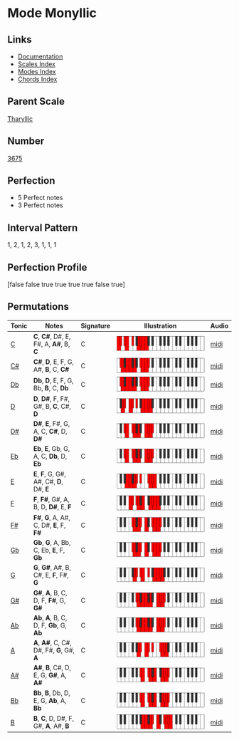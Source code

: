 # Mode Monyllic

## Links

- [Documentation](index.md)
- [Scales Index](Scales.md)
- [Modes Index](Modes.md)
- [Chords Index](Chords.md)

## Parent Scale

[Tharyllic](ScaleTharyllic.md)

## Number

[3675](https://ianring.com/musictheory/scales/3675)

## Perfection

- 5 Perfect notes
- 3 Perfect notes

## Interval Pattern

1, 2, 1, 2, 3, 1, 1, 1

## Perfection Profile

[false false true true true true false true]

## Permutations

| Tonic | Notes | Signature | Illustration | Audio |
|-------|-------|-----------|--------------|-------|
| [C](ModeCNaturalMonyllic.md) | **C**, **C#**, D#, E, F#, A, **A#**, B, **C** | C | ![CNaturalMonyllic](ModeCNaturalMonyllic.png) | [midi](https://github.com/edipermadi/music/blob/main/docs/ModeCNaturalMonyllic.mid?raw=true) |
| [C#](ModeCSharpMonyllic.md) | **C#**, **D**, E, F, G, A#, **B**, C, **C#** | C | ![CSharpMonyllic](ModeCSharpMonyllic.png) | [midi](https://github.com/edipermadi/music/blob/main/docs/ModeCSharpMonyllic.mid?raw=true) |
| [Db](ModeDFlatMonyllic.md) | **Db**, **D**, E, F, G, Bb, **B**, C, **Db** | C | ![DFlatMonyllic](ModeDFlatMonyllic.png) | [midi](https://github.com/edipermadi/music/blob/main/docs/ModeDFlatMonyllic.mid?raw=true) |
| [D](ModeDNaturalMonyllic.md) | **D**, **D#**, F, F#, G#, B, **C**, C#, **D** | C | ![DNaturalMonyllic](ModeDNaturalMonyllic.png) | [midi](https://github.com/edipermadi/music/blob/main/docs/ModeDNaturalMonyllic.mid?raw=true) |
| [D#](ModeDSharpMonyllic.md) | **D#**, **E**, F#, G, A, C, **C#**, D, **D#** | C | ![DSharpMonyllic](ModeDSharpMonyllic.png) | [midi](https://github.com/edipermadi/music/blob/main/docs/ModeDSharpMonyllic.mid?raw=true) |
| [Eb](ModeEFlatMonyllic.md) | **Eb**, **E**, Gb, G, A, C, **Db**, D, **Eb** | C | ![EFlatMonyllic](ModeEFlatMonyllic.png) | [midi](https://github.com/edipermadi/music/blob/main/docs/ModeEFlatMonyllic.mid?raw=true) |
| [E](ModeENaturalMonyllic.md) | **E**, **F**, G, G#, A#, C#, **D**, D#, **E** | C | ![ENaturalMonyllic](ModeENaturalMonyllic.png) | [midi](https://github.com/edipermadi/music/blob/main/docs/ModeENaturalMonyllic.mid?raw=true) |
| [F](ModeFNaturalMonyllic.md) | **F**, **F#**, G#, A, B, D, **D#**, E, **F** | C | ![FNaturalMonyllic](ModeFNaturalMonyllic.png) | [midi](https://github.com/edipermadi/music/blob/main/docs/ModeFNaturalMonyllic.mid?raw=true) |
| [F#](ModeFSharpMonyllic.md) | **F#**, **G**, A, A#, C, D#, **E**, F, **F#** | C | ![FSharpMonyllic](ModeFSharpMonyllic.png) | [midi](https://github.com/edipermadi/music/blob/main/docs/ModeFSharpMonyllic.mid?raw=true) |
| [Gb](ModeGFlatMonyllic.md) | **Gb**, **G**, A, Bb, C, Eb, **E**, F, **Gb** | C | ![GFlatMonyllic](ModeGFlatMonyllic.png) | [midi](https://github.com/edipermadi/music/blob/main/docs/ModeGFlatMonyllic.mid?raw=true) |
| [G](ModeGNaturalMonyllic.md) | **G**, **G#**, A#, B, C#, E, **F**, F#, **G** | C | ![GNaturalMonyllic](ModeGNaturalMonyllic.png) | [midi](https://github.com/edipermadi/music/blob/main/docs/ModeGNaturalMonyllic.mid?raw=true) |
| [G#](ModeGSharpMonyllic.md) | **G#**, **A**, B, C, D, F, **F#**, G, **G#** | C | ![GSharpMonyllic](ModeGSharpMonyllic.png) | [midi](https://github.com/edipermadi/music/blob/main/docs/ModeGSharpMonyllic.mid?raw=true) |
| [Ab](ModeAFlatMonyllic.md) | **Ab**, **A**, B, C, D, F, **Gb**, G, **Ab** | C | ![AFlatMonyllic](ModeAFlatMonyllic.png) | [midi](https://github.com/edipermadi/music/blob/main/docs/ModeAFlatMonyllic.mid?raw=true) |
| [A](ModeANaturalMonyllic.md) | **A**, **A#**, C, C#, D#, F#, **G**, G#, **A** | C | ![ANaturalMonyllic](ModeANaturalMonyllic.png) | [midi](https://github.com/edipermadi/music/blob/main/docs/ModeANaturalMonyllic.mid?raw=true) |
| [A#](ModeASharpMonyllic.md) | **A#**, **B**, C#, D, E, G, **G#**, A, **A#** | C | ![ASharpMonyllic](ModeASharpMonyllic.png) | [midi](https://github.com/edipermadi/music/blob/main/docs/ModeASharpMonyllic.mid?raw=true) |
| [Bb](ModeBFlatMonyllic.md) | **Bb**, **B**, Db, D, E, G, **Ab**, A, **Bb** | C | ![BFlatMonyllic](ModeBFlatMonyllic.png) | [midi](https://github.com/edipermadi/music/blob/main/docs/ModeBFlatMonyllic.mid?raw=true) |
| [B](ModeBNaturalMonyllic.md) | **B**, **C**, D, D#, F, G#, **A**, A#, **B** | C | ![BNaturalMonyllic](ModeBNaturalMonyllic.png) | [midi](https://github.com/edipermadi/music/blob/main/docs/ModeBNaturalMonyllic.mid?raw=true) |
